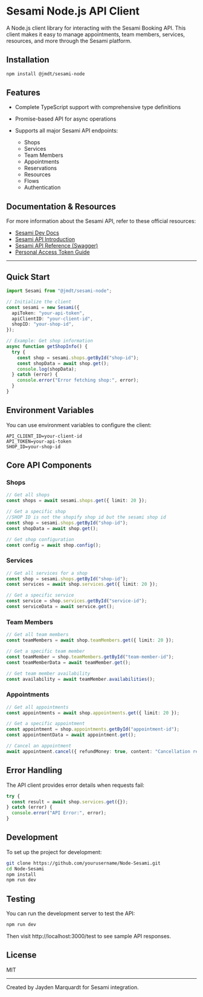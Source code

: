 # Sesami Node.js API Client

A Node.js client library for interacting with the Sesami Booking API. This client makes it easy to manage appointments, team members, services, resources, and more through the Sesami platform.

## Installation

```bash
npm install @jmdt/sesami-node
```

## Features

- Complete TypeScript support with comprehensive type definitions
- Promise-based API for async operations
- Supports all major Sesami API endpoints:

  - Shops
  - Services
  - Team Members
  - Appointments
  - Reservations
  - Resources
  - Flows
  - Authentication

## Documentation & Resources

For more information about the Sesami API, refer to these official resources:

- [Sesami Dev Docs](https://sesami.dev/docs)
- [Sesami API Introduction](https://sesami.dev/docs/sesami-api/intro/)
- [Sesami API Reference (Swagger)](https://api.sesami.co/swagger)
- [Personal Access Token Guide](https://sesami.dev/docs/sesami-api/personal-access-token/)

---

## Quick Start

```typescript
import Sesami from "@jmdt/sesami-node";

// Initialize the client
const sesami = new Sesami({
  apiToken: "your-api-token",
  apiClientID: "your-client-id",
  shopID: "your-shop-id",
});

// Example: Get shop information
async function getShopInfo() {
  try {
    const shop = sesami.shops.getById("shop-id");
    const shopData = await shop.get();
    console.log(shopData);
  } catch (error) {
    console.error("Error fetching shop:", error);
  }
}
```

## Environment Variables

You can use environment variables to configure the client:

```
API_CLIENT_ID=your-client-id
API_TOKEN=your-api-token
SHOP_ID=your-shop-id
```

## Core API Components

### Shops

```typescript
// Get all shops
const shops = await sesami.shops.get({ limit: 20 });

// Get a specific shop
//SHOP ID is not the shopify shop id but the sesami shop id
const shop = sesami.shops.getById("shop-id");
const shopData = await shop.get();

// Get shop configuration
const config = await shop.config();
```

### Services

```typescript
// Get all services for a shop
const shop = sesami.shops.getById("shop-id");
const services = await shop.services.get({ limit: 20 });

// Get a specific service
const service = shop.services.getById("service-id");
const serviceData = await service.get();
```

### Team Members

```typescript
// Get all team members
const teamMembers = await shop.teamMembers.get({ limit: 20 });

// Get a specific team member
const teamMember = shop.teamMembers.getById("team-member-id");
const teamMemberData = await teamMember.get();

// Get team member availability
const availability = await teamMember.availabilities();
```

### Appointments

```typescript
// Get all appointments
const appointments = await shop.appointments.get({ limit: 20 });

// Get a specific appointment
const appointment = shop.appointments.getById("appointment-id");
const appointmentData = await appointment.get();

// Cancel an appointment
await appointment.cancel({ refundMoney: true, content: "Cancellation reason" });
```

## Error Handling

The API client provides error details when requests fail:

```typescript
try {
  const result = await shop.services.get({});
} catch (error) {
  console.error("API Error:", error);
}
```

## Development

To set up the project for development:

```bash
git clone https://github.com/yourusername/Node-Sesami.git
cd Node-Sesami
npm install
npm run dev
```

## Testing

You can run the development server to test the API:

```bash
npm run dev
```

Then visit http://localhost:3000/test to see sample API responses.

## License

MIT

---

Created by Jayden Marquardt for Sesami integration.

